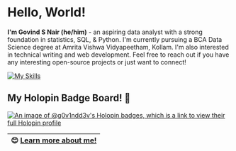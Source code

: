# Hello, World! 

**I'm Govind S Nair (he/him)** - an aspiring data analyst with a strong foundation in statistics, SQL, & Python. I'm currently pursuing a BCA Data Science degree at Amrita Vishwa Vidyapeetham, Kollam. I'm also interested in technical writing and web development. Feel free to reach out if you have any interesting open-source projects or just want to connect!

[![My Skills](https://skillicons.dev/icons?i=py,java,r,php,react,nodejs,postgres,mongodb,bash,latex,md,github,vscode,windows,mint)](https://skillicons.dev)

## My Holopin Badge Board! 🦖
[![An image of @g0v1ndd3v's Holopin badges, which is a link to view their full Holopin profile](https://holopin.me/g0v1ndd3v)](https://holopin.io/@g0v1ndd3v)

| 😊 [Learn more about me!](https://www.linkedin.com/in/govind-s-nair/) |
|--------------------------|
